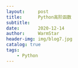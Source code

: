 ```yaml
---
layout:     post   				    
title:      Python高阶函数 				
subtitle:    
date:       2020-12-14 				
author:     WarmStar 						
header-img: img/blog7.jpg 	
catalog: true 				
tags:							
    - Python
---
```


